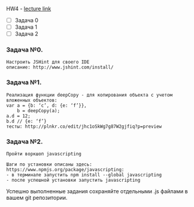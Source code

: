 HW4 - [lecture link](http://kottans.org/js-slides/js_fundamentals/)
- [ ] Задача 0 
- [ ] Задача 1
- [ ] Задача 2

### Задача №0.
```
Настроить JSHint для своего IDE
описание: http://www.jshint.com/install/
```

### Задача №1. 
```
Реализация функции deepCopy - для копирования объекта с учетом вложенных объектов:
var a = {b: ‘c’, d: {e: ‘f’}},
    b = deepCopy(a);
a.d = 12;
b.d // {e: ‘f’}
тесты: http://plnkr.co/edit/jhc1oSkWg7g87W2gjfiq?p=preview
```
 
### Задача №2. 
```
Пройти воркшоп javascripting
 
Шаги по установки описаны здесь: https://www.npmjs.org/package/javascripting:
- в терминале запустить npm install --global javascripting
- после успешной установки запустить javascripting
```
Успешно выполненные задания сохраняйте отдельными .js файлами в вашем git репозитории.

